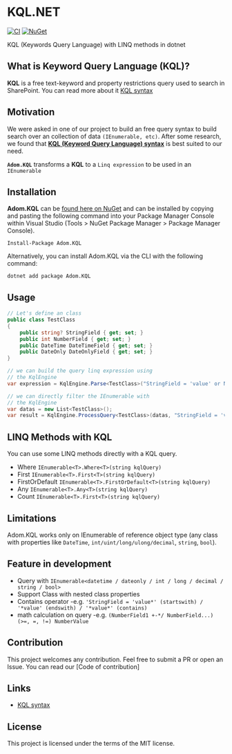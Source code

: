 <!-- # <img src="./assets/logo.png" alt="Icon" width="60" />  -->
# KQL.NET

[![CI](https://github.com/wcontayon/Adom.KQL/blob/main/.github/workflows/dotnet-ci.yml)](https://github.com/wcontayon/Adom.KQL/blob/main/.github/workflows/dotnet-ci.yml) [![NuGet](https://img.shields.io/nuget/v/ReedSolomon.NET.svg?label=NuGet)](https://www.nuget.org/packages/ReedSolomon.NET/)


KQL (Keywords Query Language) with LINQ methods in dotnet 

## What is Keyword Query Language (KQL)?

**KQL** is a free text-keyword and property restrictions query used to search in SharePoint. You can read more about it
[KQL syntax](https://docs.microsoft.com/en-us/sharepoint/dev/general-development/keyword-query-language-kql-syntax-reference?WT.mc_id=DT-MVP-5003978)

## Motivation

We were asked in one of our project to build an free query syntax to build search over an collection of data `(IEnumerable, etc)`.
After some research, we found that [**KQL (Keyword Query Language) syntax**](https://docs.microsoft.com/en-us/sharepoint/dev/general-development/keyword-query-language-kql-syntax-reference?WT.mc_id=DT-MVP-5003978) is best suited to our need.

**`Adom.KQL`** transforms a **KQL** to a `Linq expression` to be used in an `IEnumerable`

## Installation

**Adom.KQL** can be [found here on NuGet](https://www.nuget.org/packages/) and can be installed by copying and pasting the following command into your Package Manager Console within Visual Studio (Tools > NuGet Package Manager > Package Manager Console).

```
Install-Package Adom.KQL
```

Alternatively, you can install Adom.KQL via the CLI with the following command:

```
dotnet add package Adom.KQL
```

## Usage

```cs
// Let's define an class
public class TestClass
{
    public string? StringField { get; set; }
    public int NumberField { get; set; }
    public DateTime DateTimeField { get; set; }
    public DateOnly DateOnlyField { get; set; }
}

// we can build the query linq expression using 
// the KqlEngine
var expression = KqlEngine.Parse<TestClass>("StringField = 'value' or NumberField != 10");

// we can directly filter the IEnumerable with
// the KqlEngine
var datas = new List<TestClass>();
var result = KqlEngine.ProcessQuery<TestClass>(datas, "StringField = 'value' or NumberField != 10");
```

## LINQ Methods with KQL

You can use some LINQ methods directly with a KQL query.
- Where             `IEnumerable<T>.Where<T>(string kqlQuery)`
- First             `IEnumerable<T>.First<T>(string kqlQuery)`
- FirstOrDefault    `IEnumerable<T>.FirstOrDefault<T>(string kqlQuery)`
- Any               `IEnumerable<T>.Any<T>(string kqlQuery)`
- Count             `IEnumerable<T>.First<T>(string kqlQuery)`


## Limitations
Adom.KQL works only on IEnumerable of reference object type (any class with properties like `DateTime`, `int/uint/long/ulong/decimal`, `string`, `bool`).

## Feature in development
- Query with `IEnumerable<datetime / dateonly / int / long / decimal / string / bool>`
- Support Class with nested class properties
- Contains operator -e.g. `'StringField = 'value*' (startswith) / '*value' (endswith) / '*value*' (contains)`
- math calculation on query -e.g. `(NumberField1 +-*/ NumberField...) (>=, =, !=) NumberValue`  

## Contribution

This project welcomes any contribution. Feel free to submit a PR or open an Issue.
You can read our [Code of contribution]

## Links

- [KQL syntax](https://docs.microsoft.com/en-us/sharepoint/dev/general-development/keyword-query-language-kql-syntax-reference?WT.mc_id=DT-MVP-5003978)

## License

This project is licensed under the terms of the MIT license.
